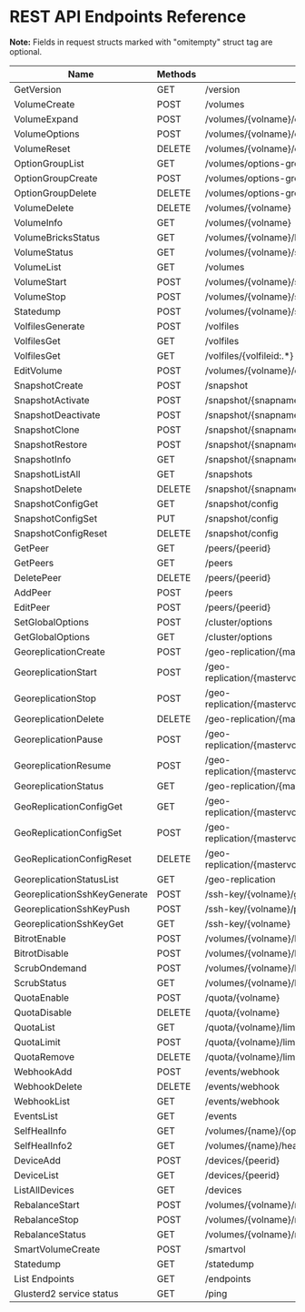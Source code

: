 
<!---
This file is generated using commands described below. DO NOT EDIT.

$ curl -o endpoints.json -s -X GET http://127.0.0.1:24007/endpoints
$ go build pkg/tools/generate-doc.go
$ ./generate-doc
-->

# REST API Endpoints Reference

**Note:** Fields in request structs marked with "omitempty" struct tag are optional.

Name | Methods | Path | Request | Response
--- | --- | --- | --- | ---
GetVersion | GET | /version | [](https://godoc.org/github.com/gluster/glusterd2/pkg/api#) | [VersionResp](https://godoc.org/github.com/gluster/glusterd2/pkg/api#VersionResp)
VolumeCreate | POST | /volumes | [VolCreateReq](https://godoc.org/github.com/gluster/glusterd2/pkg/api#VolCreateReq) | [VolumeCreateResp](https://godoc.org/github.com/gluster/glusterd2/pkg/api#VolumeCreateResp)
VolumeExpand | POST | /volumes/{volname}/expand | [VolExpandReq](https://godoc.org/github.com/gluster/glusterd2/pkg/api#VolExpandReq) | [VolumeExpandResp](https://godoc.org/github.com/gluster/glusterd2/pkg/api#VolumeExpandResp)
VolumeOptions | POST | /volumes/{volname}/options | [VolOptionReq](https://godoc.org/github.com/gluster/glusterd2/pkg/api#VolOptionReq) | [VolumeOptionResp](https://godoc.org/github.com/gluster/glusterd2/pkg/api#VolumeOptionResp)
VolumeReset | DELETE | /volumes/{volname}/options | [VolOptionResetReq](https://godoc.org/github.com/gluster/glusterd2/pkg/api#VolOptionResetReq) | [](https://godoc.org/github.com/gluster/glusterd2/pkg/api#)
OptionGroupList | GET | /volumes/options-group | [](https://godoc.org/github.com/gluster/glusterd2/pkg/api#) | [OptionGroupListResp](https://godoc.org/github.com/gluster/glusterd2/pkg/api#OptionGroupListResp)
OptionGroupCreate | POST | /volumes/options-group | [OptionGroupReq](https://godoc.org/github.com/gluster/glusterd2/pkg/api#OptionGroupReq) | [](https://godoc.org/github.com/gluster/glusterd2/pkg/api#)
OptionGroupDelete | DELETE | /volumes/options-group/{groupname} | [](https://godoc.org/github.com/gluster/glusterd2/pkg/api#) | [](https://godoc.org/github.com/gluster/glusterd2/pkg/api#)
VolumeDelete | DELETE | /volumes/{volname} | [](https://godoc.org/github.com/gluster/glusterd2/pkg/api#) | [](https://godoc.org/github.com/gluster/glusterd2/pkg/api#)
VolumeInfo | GET | /volumes/{volname} | [](https://godoc.org/github.com/gluster/glusterd2/pkg/api#) | [VolumeGetResp](https://godoc.org/github.com/gluster/glusterd2/pkg/api#VolumeGetResp)
VolumeBricksStatus | GET | /volumes/{volname}/bricks | [](https://godoc.org/github.com/gluster/glusterd2/pkg/api#) | [BricksStatusResp](https://godoc.org/github.com/gluster/glusterd2/pkg/api#BricksStatusResp)
VolumeStatus | GET | /volumes/{volname}/status | [](https://godoc.org/github.com/gluster/glusterd2/pkg/api#) | [VolumeStatusResp](https://godoc.org/github.com/gluster/glusterd2/pkg/api#VolumeStatusResp)
VolumeList | GET | /volumes | [](https://godoc.org/github.com/gluster/glusterd2/pkg/api#) | [VolumeListResp](https://godoc.org/github.com/gluster/glusterd2/pkg/api#VolumeListResp)
VolumeStart | POST | /volumes/{volname}/start | [VolumeStartReq](https://godoc.org/github.com/gluster/glusterd2/pkg/api#VolumeStartReq) | [VolumeStartResp](https://godoc.org/github.com/gluster/glusterd2/pkg/api#VolumeStartResp)
VolumeStop | POST | /volumes/{volname}/stop | [](https://godoc.org/github.com/gluster/glusterd2/pkg/api#) | [VolumeStopResp](https://godoc.org/github.com/gluster/glusterd2/pkg/api#VolumeStopResp)
Statedump | POST | /volumes/{volname}/statedump | [VolStatedumpReq](https://godoc.org/github.com/gluster/glusterd2/pkg/api#VolStatedumpReq) | [](https://godoc.org/github.com/gluster/glusterd2/pkg/api#)
VolfilesGenerate | POST | /volfiles | [](https://godoc.org/github.com/gluster/glusterd2/pkg/api#) | [](https://godoc.org/github.com/gluster/glusterd2/pkg/api#)
VolfilesGet | GET | /volfiles | [](https://godoc.org/github.com/gluster/glusterd2/pkg/api#) | [](https://godoc.org/github.com/gluster/glusterd2/pkg/api#)
VolfilesGet | GET | /volfiles/{volfileid:.*} | [](https://godoc.org/github.com/gluster/glusterd2/pkg/api#) | [](https://godoc.org/github.com/gluster/glusterd2/pkg/api#)
EditVolume | POST | /volumes/{volname}/edit | [VolEditReq](https://godoc.org/github.com/gluster/glusterd2/pkg/api#VolEditReq) | [VolumeEditResp](https://godoc.org/github.com/gluster/glusterd2/pkg/api#VolumeEditResp)
SnapshotCreate | POST | /snapshot | [](https://godoc.org/github.com/gluster/glusterd2/pkg/api#) | [](https://godoc.org/github.com/gluster/glusterd2/pkg/api#)
SnapshotActivate | POST | /snapshot/{snapname}/activate | [](https://godoc.org/github.com/gluster/glusterd2/pkg/api#) | [](https://godoc.org/github.com/gluster/glusterd2/pkg/api#)
SnapshotDeactivate | POST | /snapshot/{snapname}/deactivate | [](https://godoc.org/github.com/gluster/glusterd2/pkg/api#) | [](https://godoc.org/github.com/gluster/glusterd2/pkg/api#)
SnapshotClone | POST | /snapshot/{snapname}/clone | [](https://godoc.org/github.com/gluster/glusterd2/pkg/api#) | [](https://godoc.org/github.com/gluster/glusterd2/pkg/api#)
SnapshotRestore | POST | /snapshot/{snapname}/restore | [](https://godoc.org/github.com/gluster/glusterd2/pkg/api#) | [](https://godoc.org/github.com/gluster/glusterd2/pkg/api#)
SnapshotInfo | GET | /snapshot/{snapname} | [](https://godoc.org/github.com/gluster/glusterd2/pkg/api#) | [](https://godoc.org/github.com/gluster/glusterd2/pkg/api#)
SnapshotListAll | GET | /snapshots | [](https://godoc.org/github.com/gluster/glusterd2/pkg/api#) | [](https://godoc.org/github.com/gluster/glusterd2/pkg/api#)
SnapshotDelete | DELETE | /snapshot/{snapname} | [](https://godoc.org/github.com/gluster/glusterd2/pkg/api#) | [](https://godoc.org/github.com/gluster/glusterd2/pkg/api#)
SnapshotConfigGet | GET | /snapshot/config | [](https://godoc.org/github.com/gluster/glusterd2/pkg/api#) | [](https://godoc.org/github.com/gluster/glusterd2/pkg/api#)
SnapshotConfigSet | PUT | /snapshot/config | [](https://godoc.org/github.com/gluster/glusterd2/pkg/api#) | [](https://godoc.org/github.com/gluster/glusterd2/pkg/api#)
SnapshotConfigReset | DELETE | /snapshot/config | [](https://godoc.org/github.com/gluster/glusterd2/pkg/api#) | [](https://godoc.org/github.com/gluster/glusterd2/pkg/api#)
GetPeer | GET | /peers/{peerid} | [](https://godoc.org/github.com/gluster/glusterd2/pkg/api#) | [PeerGetResp](https://godoc.org/github.com/gluster/glusterd2/pkg/api#PeerGetResp)
GetPeers | GET | /peers | [](https://godoc.org/github.com/gluster/glusterd2/pkg/api#) | [PeerListResp](https://godoc.org/github.com/gluster/glusterd2/pkg/api#PeerListResp)
DeletePeer | DELETE | /peers/{peerid} | [](https://godoc.org/github.com/gluster/glusterd2/pkg/api#) | [](https://godoc.org/github.com/gluster/glusterd2/pkg/api#)
AddPeer | POST | /peers | [PeerAddReq](https://godoc.org/github.com/gluster/glusterd2/pkg/api#PeerAddReq) | [PeerAddResp](https://godoc.org/github.com/gluster/glusterd2/pkg/api#PeerAddResp)
EditPeer | POST | /peers/{peerid} | [PeerEditReq](https://godoc.org/github.com/gluster/glusterd2/pkg/api#PeerEditReq) | [PeerEditResp](https://godoc.org/github.com/gluster/glusterd2/pkg/api#PeerEditResp)
SetGlobalOptions | POST | /cluster/options | [](https://godoc.org/github.com/gluster/glusterd2/pkg/api#) | [](https://godoc.org/github.com/gluster/glusterd2/pkg/api#)
GetGlobalOptions | GET | /cluster/options | [](https://godoc.org/github.com/gluster/glusterd2/pkg/api#) | [](https://godoc.org/github.com/gluster/glusterd2/pkg/api#)
GeoreplicationCreate | POST | /geo-replication/{mastervolid}/{remotevolid} | [GeorepCreateReq](https://godoc.org/github.com/gluster/glusterd2/pkg/api#GeorepCreateReq) | [GeorepSession](https://godoc.org/github.com/gluster/glusterd2/pkg/api#GeorepSession)
GeoreplicationStart | POST | /geo-replication/{mastervolid}/{remotevolid}/start | [GeorepCommandsReq](https://godoc.org/github.com/gluster/glusterd2/pkg/api#GeorepCommandsReq) | [GeorepSession](https://godoc.org/github.com/gluster/glusterd2/pkg/api#GeorepSession)
GeoreplicationStop | POST | /geo-replication/{mastervolid}/{remotevolid}/stop | [GeorepCommandsReq](https://godoc.org/github.com/gluster/glusterd2/pkg/api#GeorepCommandsReq) | [GeorepSession](https://godoc.org/github.com/gluster/glusterd2/pkg/api#GeorepSession)
GeoreplicationDelete | DELETE | /geo-replication/{mastervolid}/{remotevolid} | [](https://godoc.org/github.com/gluster/glusterd2/pkg/api#) | [](https://godoc.org/github.com/gluster/glusterd2/pkg/api#)
GeoreplicationPause | POST | /geo-replication/{mastervolid}/{remotevolid}/pause | [GeorepCommandsReq](https://godoc.org/github.com/gluster/glusterd2/pkg/api#GeorepCommandsReq) | [GeorepSession](https://godoc.org/github.com/gluster/glusterd2/pkg/api#GeorepSession)
GeoreplicationResume | POST | /geo-replication/{mastervolid}/{remotevolid}/resume | [GeorepCommandsReq](https://godoc.org/github.com/gluster/glusterd2/pkg/api#GeorepCommandsReq) | [GeorepSession](https://godoc.org/github.com/gluster/glusterd2/pkg/api#GeorepSession)
GeoreplicationStatus | GET | /geo-replication/{mastervolid}/{remotevolid} | [](https://godoc.org/github.com/gluster/glusterd2/pkg/api#) | [GeorepSession](https://godoc.org/github.com/gluster/glusterd2/pkg/api#GeorepSession)
GeoReplicationConfigGet | GET | /geo-replication/{mastervolid}/{remotevolid}/config | [GeorepOption](https://godoc.org/github.com/gluster/glusterd2/pkg/api#GeorepOption) | [GeorepOption](https://godoc.org/github.com/gluster/glusterd2/pkg/api#GeorepOption)
GeoReplicationConfigSet | POST | /geo-replication/{mastervolid}/{remotevolid}/config | [](https://godoc.org/github.com/gluster/glusterd2/pkg/api#) | [](https://godoc.org/github.com/gluster/glusterd2/pkg/api#)
GeoReplicationConfigReset | DELETE | /geo-replication/{mastervolid}/{remotevolid}/config | [](https://godoc.org/github.com/gluster/glusterd2/pkg/api#) | [](https://godoc.org/github.com/gluster/glusterd2/pkg/api#)
GeoreplicationStatusList | GET | /geo-replication | [](https://godoc.org/github.com/gluster/glusterd2/pkg/api#) | [GeorepSession](https://godoc.org/github.com/gluster/glusterd2/pkg/api#GeorepSession)
GeoreplicationSshKeyGenerate | POST | /ssh-key/{volname}/generate | [](https://godoc.org/github.com/gluster/glusterd2/pkg/api#) | [GeorepSSHPublicKey](https://godoc.org/github.com/gluster/glusterd2/pkg/api#GeorepSSHPublicKey)
GeoreplicationSshKeyPush | POST | /ssh-key/{volname}/push | [GeorepSSHPublicKey](https://godoc.org/github.com/gluster/glusterd2/pkg/api#GeorepSSHPublicKey) | [](https://godoc.org/github.com/gluster/glusterd2/pkg/api#)
GeoreplicationSshKeyGet | GET | /ssh-key/{volname} | [](https://godoc.org/github.com/gluster/glusterd2/pkg/api#) | [GeorepSSHPublicKey](https://godoc.org/github.com/gluster/glusterd2/pkg/api#GeorepSSHPublicKey)
BitrotEnable | POST | /volumes/{volname}/bitrot/enable | [](https://godoc.org/github.com/gluster/glusterd2/pkg/api#) | [](https://godoc.org/github.com/gluster/glusterd2/pkg/api#)
BitrotDisable | POST | /volumes/{volname}/bitrot/disable | [](https://godoc.org/github.com/gluster/glusterd2/pkg/api#) | [](https://godoc.org/github.com/gluster/glusterd2/pkg/api#)
ScrubOndemand | POST | /volumes/{volname}/bitrot/scrubondemand | [](https://godoc.org/github.com/gluster/glusterd2/pkg/api#) | [](https://godoc.org/github.com/gluster/glusterd2/pkg/api#)
ScrubStatus | GET | /volumes/{volname}/bitrot/scrubstatus | [](https://godoc.org/github.com/gluster/glusterd2/pkg/api#) | [](https://godoc.org/github.com/gluster/glusterd2/pkg/api#)
QuotaEnable | POST | /quota/{volname} | [](https://godoc.org/github.com/gluster/glusterd2/pkg/api#) | [](https://godoc.org/github.com/gluster/glusterd2/pkg/api#)
QuotaDisable | DELETE | /quota/{volname} | [](https://godoc.org/github.com/gluster/glusterd2/pkg/api#) | [](https://godoc.org/github.com/gluster/glusterd2/pkg/api#)
QuotaList | GET | /quota/{volname}/limit | [](https://godoc.org/github.com/gluster/glusterd2/pkg/api#) | [](https://godoc.org/github.com/gluster/glusterd2/pkg/api#)
QuotaLimit | POST | /quota/{volname}/limit | [](https://godoc.org/github.com/gluster/glusterd2/pkg/api#) | [](https://godoc.org/github.com/gluster/glusterd2/pkg/api#)
QuotaRemove | DELETE | /quota/{volname}/limit | [](https://godoc.org/github.com/gluster/glusterd2/pkg/api#) | [](https://godoc.org/github.com/gluster/glusterd2/pkg/api#)
WebhookAdd | POST | /events/webhook | [Webhook](https://godoc.org/github.com/gluster/glusterd2/pkg/api#Webhook) | [](https://godoc.org/github.com/gluster/glusterd2/pkg/api#)
WebhookDelete | DELETE | /events/webhook | [WebhookDel](https://godoc.org/github.com/gluster/glusterd2/pkg/api#WebhookDel) | [](https://godoc.org/github.com/gluster/glusterd2/pkg/api#)
WebhookList | GET | /events/webhook | [](https://godoc.org/github.com/gluster/glusterd2/pkg/api#) | [WebhookList](https://godoc.org/github.com/gluster/glusterd2/pkg/api#WebhookList)
EventsList | GET | /events | [](https://godoc.org/github.com/gluster/glusterd2/pkg/api#) | [Event](https://godoc.org/github.com/gluster/glusterd2/pkg/api#Event)
SelfHealInfo | GET | /volumes/{name}/{opts}/heal-info | [](https://godoc.org/github.com/gluster/glusterd2/pkg/api#) | [BrickHealInfo](https://godoc.org/github.com/gluster/glusterd2/pkg/api#BrickHealInfo)
SelfHealInfo2 | GET | /volumes/{name}/heal-info | [](https://godoc.org/github.com/gluster/glusterd2/pkg/api#) | [BrickHealInfo](https://godoc.org/github.com/gluster/glusterd2/pkg/api#BrickHealInfo)
DeviceAdd | POST | /devices/{peerid} | [AddDeviceReq](https://godoc.org/github.com/gluster/glusterd2/pkg/api#AddDeviceReq) | [AddDeviceResp](https://godoc.org/github.com/gluster/glusterd2/pkg/api#AddDeviceResp)
DeviceList | GET | /devices/{peerid} | [](https://godoc.org/github.com/gluster/glusterd2/pkg/api#) | [ListDeviceResp](https://godoc.org/github.com/gluster/glusterd2/pkg/api#ListDeviceResp)
ListAllDevices | GET | /devices | [](https://godoc.org/github.com/gluster/glusterd2/pkg/api#) | [ListDeviceResp](https://godoc.org/github.com/gluster/glusterd2/pkg/api#ListDeviceResp)
RebalanceStart | POST | /volumes/{volname}/rebalance/start | [StartReq](https://godoc.org/github.com/gluster/glusterd2/pkg/api#StartReq) | [](https://godoc.org/github.com/gluster/glusterd2/pkg/api#)
RebalanceStop | POST | /volumes/{volname}/rebalance/stop | [](https://godoc.org/github.com/gluster/glusterd2/pkg/api#) | [](https://godoc.org/github.com/gluster/glusterd2/pkg/api#)
RebalanceStatus | GET | /volumes/{volname}/rebalance | [](https://godoc.org/github.com/gluster/glusterd2/pkg/api#) | [](https://godoc.org/github.com/gluster/glusterd2/pkg/api#)
SmartVolumeCreate | POST | /smartvol | [VolCreateReq](https://godoc.org/github.com/gluster/glusterd2/pkg/api#VolCreateReq) | [VolumeCreateResp](https://godoc.org/github.com/gluster/glusterd2/pkg/api#VolumeCreateResp)
Statedump | GET | /statedump | [](https://godoc.org/github.com/gluster/glusterd2/pkg/api#) | [](https://godoc.org/github.com/gluster/glusterd2/pkg/api#)
List Endpoints | GET | /endpoints | [](https://godoc.org/github.com/gluster/glusterd2/pkg/api#) | [ListEndpointsResp](https://godoc.org/github.com/gluster/glusterd2/pkg/api#ListEndpointsResp)
Glusterd2 service status | GET | /ping | [](https://godoc.org/github.com/gluster/glusterd2/pkg/api#) | [](https://godoc.org/github.com/gluster/glusterd2/pkg/api#)
